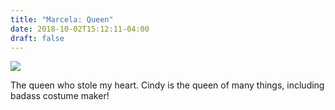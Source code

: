 ```yaml
---
title: "Marcela: Queen"
date: 2018-10-02T15:12:11-04:00
draft: false
---
```


<img src="/photos/marcela/queen/one.jpg"/>

The queen who stole my heart. Cindy is the queen of many things, including badass costume maker!
